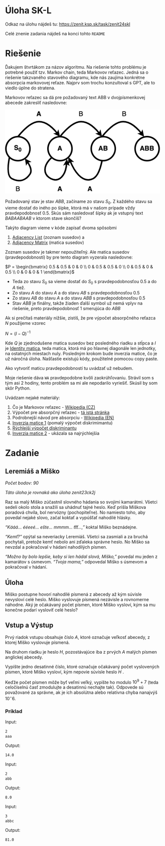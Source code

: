 # Úloha SK-L

Odkaz na úlohu nájdeš tu: https://zenit.ksp.sk/task/zenit24skl

Celé znenie zadania nájdeš na konci tohto `README`

# Riešenie

Ďakujem štvrtákom za názov algoritmu. Na riešenie tohto problému je potrebné použiť tzv.
Markov chain, teda Markovov reťazec. Jedná sa o riešenie takzvaného stavového diagramu, kde
nás zaujíma konkrétne absorpcia markovovej reťaze. Najprv som trochu konzultoval s GPT, ale
to viedlo úplne do stratena.

Markovov reťazec sa dá pre požadovaný text ABB v dvojpísmenkovej abecede zakresliť nasledovne:

![Markovov reťazec](diagram.png "Diagram")

Požadovaný stav je stav  $`ABB`$, začíname zo stavu $`S_0`$. Z každého stavu sa vieme dostať
do iného po šípke, ktorá má v našom prípade vždy pravdepodobnosť $`0.5`$. Skús sám nasledovať
šípky ak je vstupný text $`BABAABAAB`$ v ktorom stave skončíš?

Takýto diagram vieme v kóde zapísať dvoma spôsobmi
1. [Adjacency List](https://en.wikipedia.org/wiki/Adjacency_list) (zoznam susedov) a
2. [Adjacency Matrix](https://en.wikipedia.org/wiki/Adjacency_matrix) (matica susedov)

Zoznam susedov je takmer nepoužiteľný. Ale matica susedov (pravdepodobností) by pre tento diagram vyzerala nasledovne:

$`P = \begin{bmatrix}
0.5 & 0.5 & 0 & 0 \\
0 & 0.5 & 0.5 & 0 \\
0 & 0.5 & 0 & 0.5 \\
0 & 0 & 0 & 1
\end{bmatrix}`$

- Teda zo stavu $`S_0`$ sa vieme dostať do $`S_0`$ s pravdepodobnosťou $`0.5`$ a do $`A`$ tiež.
- Zo stavu $`A`$ do stavu $`A`$ a do stavu $`AB`$ s pravdepodobnosťou $`0.5`$
- Zo stavu $`AB`$ do stavu $`A`$ a do stavu $`ABB`$ s pravdepodobnosťou $`0.5`$
- Stav $`ABB`$ je finálny, takže žiaden ďalší symbol už nemá vplyv na riešenie, preto pravdepodobnosť 1 smerujúca do $`ABB`$

Ak si prečítaš materiály nižšie, zistíš, že pre výpočet absorpčného reťazca $`N`$ použijeme vzorec

$`N = (I - Q)^{-1}`$

Kde $`Q`$ je zjednodušene matica susedov bez posledného riadku a stĺpca a $`I`$ je
[Identity matica](https://en.wikipedia.org/wiki/Identity_matrix), teda matica, ktorá má po hlavnej diagonále
len jednotky, na ostatných miestach nuly. Posledným krokom bude inverzia matice, čo je už náročná úloha.
Našťastie existujú kódy, použitelné pomocou copy paste.

Ako vytvoriť maticu pravdepodobností tu uvádzať už nebudem.

Moje riešenie dáva `WA` pravdepodobne kvôli zaokrúhľovaniu. Strávil som s tým asi 2 hodiny, tento problém sa
mi ale nepodarilo vyriešiť. Skúsil by som skôr Python.

Uvádzam nejaké materiály:
1. Čo je Markovov reťazec - [Wikipedia (CZ)](https://cs.wikipedia.org/wiki/Markov%C5%AFv_%C5%99et%C4%9Bzec)
2. Výpočet pre absorpčný reťazec - [tá istá stránka](https://cs.wikipedia.org/wiki/Markov%C5%AFv_%C5%99et%C4%9Bzec#Fundament%C3%A1ln%C3%AD_matice_absorp%C4%8Dn%C3%ADho_%C5%99et%C4%9Bzce)
3. Podrobnejší návod pre absorpciu - [Wikipedia (EN)](https://en.wikipedia.org/wiki/Absorbing_Markov_chain#:~:text=In%20the%20mathematical%20theory%20of,once%20entered%2C%20cannot%20be%20left.)
4. [Inverzia matice 1](https://stackoverflow.com/questions/60300482/c-calculating-the-inverse-of-a-matrix) (pomalý výpočet diskrimimantu)
5. [Rýchlejší výpočet diskriminantu](https://www.geeksforgeeks.org/cpp-program-for-determinant-of-a-matrix/)
6. [Inverzia matice 2](https://cplusplus.com/forum/beginner/276798/) - ukázala sa najrýchlejšia

# Zadanie

## Leremiáš a Miško
_Počet bodov: 90_

_Táto úloha je rovnaká ako úloha zenit23ck2j_

Raz sa malý Miško zúčastnil slovného hádania so svojimi kamarátmi. Všetci sedeli okolo stola a snažili sa uhádnuť tajné
heslo. Keď prišla Miškova poradová chvíla, bol nervózny (pochopiteľne). No namiesto toho, aby povedal nejaké slovo,
začal koktať a vypúšťať nahodilé hlásky.

_“Kááá… ééeeé… ešte… mmmm… ťťť…,”_ koktal Miško beznádejne.

_“Kemť?”_ opýtal sa neveriacky Leremiáš. Všetci sa zasmiali a za bruchá pochytali, pretože kemť nebolo ani zďaleka
správne heslo. No Miško sa nevzdal a pokračoval v hádaní nahodilých písmen.

_“Možno by bolo lepšie, keby si len hádal slová, Miško,”_ povedal mu jeden z kamarátov s úsmevom. _“Tvoja mama,”_
odpovedal Miško s úsmevom a pokračoval v hádaní.

## Úloha
Miško postupne hovorí nahodilé písmená z abecedy až kým súvisle nevysloví celé heslo. Miško vyslovuje písmená nezávisle
a rovnomerne náhodne. Aký je očakávaný počet písmen, ktoré Miško vysloví, kým sa mu konečne podarí vysloviť celé heslo?

## Vstup a Výstup
Prvý riadok vstupu obsahuje číslo $`A`$, ktoré označuje veľkosť abecedy, z ktorej Miško vyslovuje písmená.

Na druhom riadku je heslo $`H`$, pozostávajúce iba z prvých $`A`$ malých písmen anglickej abecedy.

Vypíšte jedno desatinné číslo, ktoré označuje očakávaný počet vyslovených písmen, ktoré Miško vysloví, kým nepovie
súvisle heslo $`H`$ .

Keďže počet písmen môže byť veľmi veľký, vypíšte ho modulo $`10^9 + 7`$ (teda celočíselnú časť zmodulujte a desatinnú
nechajte tak). Odpovede sú považované za správne, ak je ich absolútna alebo relatívna chyba nanajvýš $`10^-6`$.

### Príklad

Input:
```
2
aaa
```

Output:

```
14.0
```

Input:
```
2
abb
```

Output:

```
8.0
```

Input:
```
3
abbc
```

Output:

```
81.0

```